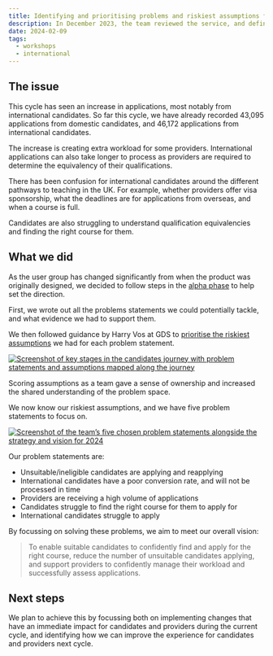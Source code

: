 ```yaml
---
title: Identifying and prioritising problems and riskiest assumptions for 2024
description: In December 2023, the team reviewed the service, and defined the direction for design work in 2024
date: 2024-02-09
tags:
  - workshops
  - international
---
```


## The issue

This cycle has seen an increase in applications, most notably from international candidates. So far this cycle, we have already recorded 43,095 applications from domestic candidates, and 46,172 applications from international candidates.

The increase is creating extra workload for some providers. International applications can also take longer to process as providers are required to determine the equivalency of their qualifications.

There has been confusion for international candidates around the different pathways to teaching in the UK. For example, whether providers offer visa sponsorship, what the deadlines are for applications from overseas, and when a course is full.

Candidates are also struggling to understand qualification equivalencies and finding the right course for them.

## What we did

As the user group has changed significantly from when the product was originally designed, we decided to follow steps in the [alpha phase](https://www.gov.uk/service-manual/agile-delivery/how-the-alpha-phase-works) to help set the direction.

First, we wrote out all the problems statements we could potentially tackle, and what evidence we had to support them.

We then followed guidance by Harry Vos at GDS to [prioritise the riskiest assumptions](https://services.blog.gov.uk/2022/11/03/prioritise-the-riskiest-assumptions-in-big-problem-spaces) we had for each problem statement.

[![Screenshot of key stages in the candidates journey with problem statements and assumptions mapped along the journey](candidate-journey-problem-statements-assumptions.png)](candidate-journey-problem-statements-assumptions.png)

Scoring assumptions as a team gave a sense of ownership and increased the shared understanding of the problem space.

We now know our riskiest assumptions, and we have five problem statements to focus on.

[![Screenshot of the team’s five chosen problem statements alongside the strategy and vision for 2024](problem-statements-strategy-vision.png)](problem-statements-strategy-vision.png)

Our problem statements are:

- Unsuitable/ineligible candidates are applying and reapplying
- International candidates have a poor conversion rate, and will not be processed in time
- Providers are receiving a high volume of applications
- Candidates struggle to find the right course for them to apply for
- International candidates struggle to apply

By focussing on solving these problems, we aim to meet our overall vision:

> To enable suitable candidates to confidently find and apply for the right course, reduce the number of unsuitable candidates applying, and support providers to confidently manage their workload and successfully assess applications.

## Next steps

We plan to achieve this by focussing both on implementing changes that have an immediate impact for candidates and providers during the current cycle, and identifying how we can improve the experience for candidates and providers next cycle.
